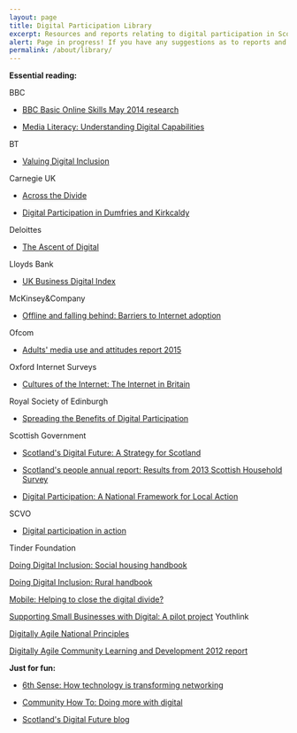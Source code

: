 ```yaml
---
layout: page
title: Digital Participation Library
excerpt: Resources and reports relating to digital participation in Scotland
alert: Page in progress! If you have any suggestions as to reports and publications you would like added to this list please get in touch.
permalink: /about/library/
---
```



**Essential reading:** 

BBC

- [BBC Basic Online Skills May 2014 research](http://downloads.bbc.co.uk/aboutthebbc/insidethebbc/whatwedo/learning/audienceresearch/basic-online-skills-nov-2014.pdf)

- [Media Literacy: Understanding Digital Capabilities](http://downloads.bbc.co.uk/aboutthebbc/insidethebbc/whatwedo/learning/audienceresearch/bbc-understanding-digital-capabilities-nov-2014.pdf)

BT

- [Valuing Digital Inclusion](http://www.btplc.com/Betterfuture/ConnectedSociety/Creatingpossibilities/Valueofdigitalinclusion/Valuing-Digital-Inclusion.pdf)

Carnegie UK

- [Across the Divide](http://www.carnegieuktrust.org.uk/publications/2013/across-the-divide---full-report)

- [Digital Participation in Dumfries and Kirkcaldy](http://www.carnegieuktrust.org.uk/publications/2015/digital-participation-in-dumfries-and-kirkcaldy)

Deloittes

- [The Ascent of Digital](http://www2.deloitte.com/uk/en/pages/public-sector/articles/the-ascent-of-digital.html)

Lloyds Bank

- [UK Business Digital Index](http://resources.lloydsbank.com/insight/uk-business-digital-index/)

McKinsey&Company

- [Offline and falling behind: Barriers to Internet adoption](http://www.go-on.co.uk/wp-content/uploads/2014/10/McKinsey-Company-Offline-and-falling-behind-Barriers-to-Internet-adoption-article.pdf) 

Ofcom

- [Adults' media use and attitudes report 2015](http://stakeholders.ofcom.org.uk/market-data-research/other/research-publications/adults/media-lit-10years/)

Oxford Internet Surveys

- [Cultures of the Internet: The Internet in Britain](http://oxis.oii.ox.ac.uk/wp-content/uploads/2014/11/OxIS-2013.pdf) 

Royal Society of Edinburgh

- [Spreading the Benefits of Digital Participation](https://www.royalsoced.org.uk/1136_FinalReport.html)

Scottish Government

- [Scotland's Digital Future: A Strategy for Scotland](http://www.gov.scot/Publications/2011/03/04162416/12)

- [Scotland's people annual report: Results from 2013 Scottish Household Survey](http://www.gov.scot/Resource/0045/00457570.pdf)

- [Digital Participation: A National Framework for Local Action](http://www.gov.scot/Publications/2014/04/6821/downloads)

SCVO

- [Digital participation in action](http://digital.scvo.org.uk/about/annual-report-2015/) 

Tinder Foundation

[Doing Digital Inclusion: Social housing handbook](http://www.tinderfoundation.org/our-thinking/research-publications/doing-digital-inclusion-social-housing-handbook)

[Doing Digital Inclusion: Rural handbook](http://www.tinderfoundation.org/our-thinking/research-publications/doing-digital-inclusion-rural-handbook)

[Mobile: Helping to close the digital divide?](http://www.tinderfoundation.org/our-thinking/research-publications/mobile-helping-close-digital-divide)

[Supporting Small Businesses with Digital: A pilot project](http://www.tinderfoundation.org/our-thinking/research-publications/supporting-small-businesses-digital-pilot-project)
Youthlink 

[Digitally Agile National Principles](http://www.digitallyagilecld.org/) 

[Digitally Agile Community Learning and Development 2012 report](http://media.wix.com/ugd/c5ab51_8080bedb43954cb19ae0a6a357297ed2.pdf)

**Just for fun:**

- [6th Sense: How technology is transforming networking](http://www.bookofthefuture.co.uk/2015/06/6th-sense-how-technology-is-transforming-networking/) 

- [Community How To: Doing more with digital](http://www.communityhowto.com/)

- [Scotland's Digital Future blog](http://blogs.scotland.gov.uk/digital/)


 







